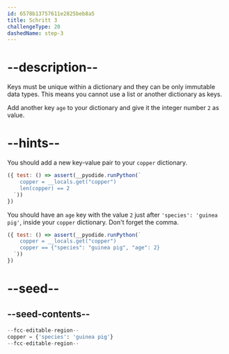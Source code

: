 ```yaml
---
id: 6578b13757611e2825beb8a5
title: Schritt 3
challengeType: 20
dashedName: step-3
---
```


# --description--

Keys must be unique within a dictionary and they can be only immutable data types. This means you cannot use a list or another dictionary as keys.

Add another key `age` to your dictionary and give it the integer number `2` as value.

# --hints--

You should add a new key-value pair to your `copper` dictionary.

```js
({ test: () => assert(__pyodide.runPython(`
    copper = __locals.get("copper")
    len(copper) == 2
  `))
})
```

You should have an `age` key with the value `2` just after `'species': 'guinea pig'`, inside your `copper` dictionary. Don't forget the comma.

```js
({ test: () => assert(__pyodide.runPython(`
    copper = __locals.get("copper")
    copper == {"species": "guinea pig", "age": 2}
  `))
})
```

# --seed--

## --seed-contents--

```py
--fcc-editable-region--
copper = {'species': 'guinea pig'}
--fcc-editable-region--
```
